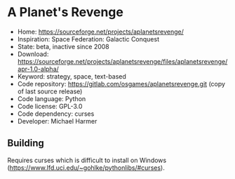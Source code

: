 # A Planet's Revenge

- Home: https://sourceforge.net/projects/aplanetsrevenge/
- Inspiration: Space Federation: Galactic Conquest
- State: beta, inactive since 2008
- Download: https://sourceforge.net/projects/aplanetsrevenge/files/aplanetsrevenge/apr-1.0-alpha/
- Keyword: strategy, space, text-based
- Code repository: https://gitlab.com/osgames/aplanetsrevenge.git (copy of last source release)
- Code language: Python
- Code license: GPL-3.0
- Code dependency: curses
- Developer: Michael Harmer

## Building

Requires curses which is difficult to install on Windows (https://www.lfd.uci.edu/~gohlke/pythonlibs/#curses).
